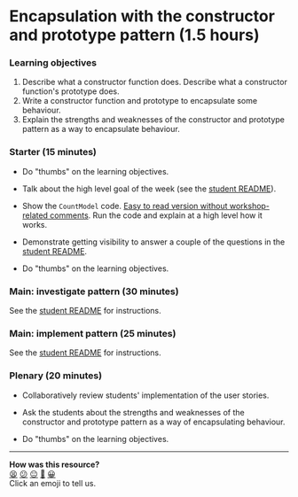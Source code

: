 # Encapsulation with the constructor and prototype pattern (1.5 hours)

### Learning objectives

1. Describe what a constructor function does.  Describe what a constructor function's prototype does.
2. Write a constructor function and prototype to encapsulate some behaviour.
3. Explain the strengths and weaknesses of the constructor and prototype pattern as a way to encapsulate behaviour.

### Starter (15 minutes)

* Do "thumbs" on the learning objectives.

* Talk about the high level goal of the week (see the [student README](README.md)).

* Show the `CountModel` code.  [Easy to read version without workshop-related comments](https://github.com/maryrosecook/count/blob/master/public/js/countModel.js).  Run the code and explain at a high level how it works.

* Demonstrate getting visibility to answer a couple of the questions in the [student README](README.md).

* Do "thumbs" on the learning objectives.

### Main: investigate pattern (30 minutes)

See the [student README](README.md) for instructions.

### Main: implement pattern (25 minutes)

See the [student README](README.md) for instructions.

### Plenary (20 minutes)

* Collaboratively review students' implementation of the user stories.

* Ask the students about the strengths and weaknesses of the constructor and prototype pattern as a way of encapsulating behaviour.

* Do "thumbs" on the learning objectives.

<!-- BEGIN GENERATED SECTION DO NOT EDIT -->

---

**How was this resource?**  
[😫](https://airtable.com/shrUJ3t7KLMqVRFKR?prefill_Repository=skills-workshops&prefill_File=week-5/encapsulation_with_constructor_and_prototype_pattern/INSTRUCTIONS.md&prefill_Sentiment=😫) [😕](https://airtable.com/shrUJ3t7KLMqVRFKR?prefill_Repository=skills-workshops&prefill_File=week-5/encapsulation_with_constructor_and_prototype_pattern/INSTRUCTIONS.md&prefill_Sentiment=😕) [😐](https://airtable.com/shrUJ3t7KLMqVRFKR?prefill_Repository=skills-workshops&prefill_File=week-5/encapsulation_with_constructor_and_prototype_pattern/INSTRUCTIONS.md&prefill_Sentiment=😐) [🙂](https://airtable.com/shrUJ3t7KLMqVRFKR?prefill_Repository=skills-workshops&prefill_File=week-5/encapsulation_with_constructor_and_prototype_pattern/INSTRUCTIONS.md&prefill_Sentiment=🙂) [😀](https://airtable.com/shrUJ3t7KLMqVRFKR?prefill_Repository=skills-workshops&prefill_File=week-5/encapsulation_with_constructor_and_prototype_pattern/INSTRUCTIONS.md&prefill_Sentiment=😀)  
Click an emoji to tell us.

<!-- END GENERATED SECTION DO NOT EDIT -->
